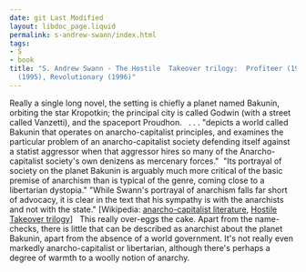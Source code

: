 ```yaml
---
date: git Last Modified
layout: libdoc_page.liquid
permalink: s-andrew-swann/index.html
tags:
- S
- book
title: "S. Andrew Swann - The Hostile  Takeover trilogy:  Profiteer (1995), Partisan
  (1995), Revolutionary (1996)"
---
```


Really a single long novel, the setting is  chiefly a planet named Bakunin, orbiting the star Kropotkin; the principal city  is called Godwin (with a street called Vanzetti), and the spaceport Proudhon.
  
. . . "depicts  a world called Bakunin that operates on anarcho-capitalist principles, and  examines the particular problem of an anarcho-capitalist society defending  itself against a statist aggressor when that aggressor hires so many of the  Anarcho-capitalist society's own denizens as mercenary forces."  "Its portrayal of society on the planet Bakunin is  arguably much more critical of the basic premise of anarchism than is typical of  the genre, coming close to a libertarian dystopia." "While Swann's portrayal of  anarchism falls far short of advocacy, it is clear in the text that his sympathy  is with the anarchists and not with the state." [Wikipedia: <a href="http://en.wikipedia.org/wiki/Anarcho-capitalist_literature"> anarcho-capitalist literature</a>, <a href="http://en.wikipedia.org/wiki/Hostile_Takeover_Trilogy"> Hostile Takeover trilogy</a>]
  
This really over-eggs the cake.  Apart from the name-checks, there is little that can be described as anarchist  about the planet Bakunin, apart from the absence of a world government. It's not  really even markedly anarcho-capitalist or libertarian, although there's perhaps  a degree of warmth to a woolly notion of anarchy.